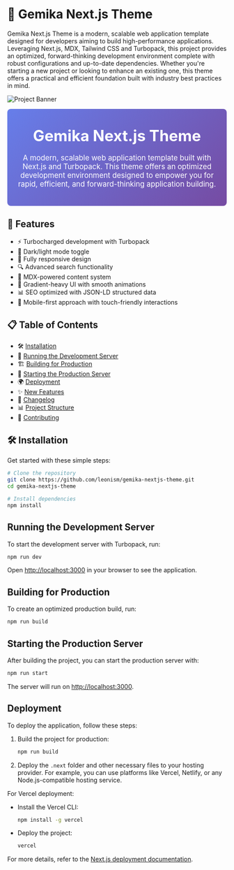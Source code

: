# 🚀 Gemika Next.js Theme

Gemika Next.js Theme is a modern, scalable web application template designed for developers aiming to build high-performance applications. Leveraging Next.js, MDX, Tailwind CSS and Turbopack, this project provides an optimized, forward-thinking development environment complete with robust configurations and up-to-date dependencies. Whether you're starting a new project or looking to enhance an existing one, this theme offers a practical and efficient foundation built with industry best practices in mind.

![Project Banner](public/banner.png)

<div style="text-align: center; background: linear-gradient(135deg, #667eea, #764ba2); padding: 40px 20px; color: #fff; border-radius: 8px;">
  <h1 style="font-size: 2.5em; margin: 0;">Gemika Next.js Theme</h1>
  <p style="font-size: 1.2em; max-width: 800px; margin: 20px auto 0;">
    A modern, scalable web application template built with Next.js and Turbopack. This theme offers an optimized development environment designed to empower you for rapid, efficient, and forward-thinking application building.
  </p>
</div>

## 🌟 Features

- ⚡ Turbocharged development with Turbopack
- 🌙 Dark/light mode toggle
- 📱 Fully responsive design
- 🔍 Advanced search functionality
- 📝 MDX-powered content system
- 🎨 Gradient-heavy UI with smooth animations
- 📊 SEO optimized with JSON-LD structured data
- 📱 Mobile-first approach with touch-friendly interactions

## 📋 Table of Contents

- 🛠️ [Installation](#installation)
- 🏃 [Running the Development Server](#running-the-development-server)
- 🏗️ [Building for Production](#building-for-production)
- 🚀 [Starting the Production Server](#starting-the-production-server)
- 🌍 [Deployment](#deployment)
- ✨ [New Features](#new-features)
- 📜 [Changelog](#changelog)
- 📊 [Project Structure](#project-structure)
- 🤝 [Contributing](#contributing)

## 🛠️ Installation

Get started with these simple steps:

```bash
# Clone the repository
git clone https://github.com/leonism/gemika-nextjs-theme.git
cd gemika-nextjs-theme

# Install dependencies
npm install
```

## Running the Development Server

To start the development server with Turbopack, run:

```bash
npm run dev
```

Open [http://localhost:3000](http://localhost:3000) in your browser to see the application.

## Building for Production

To create an optimized production build, run:

```bash
npm run build
```

## Starting the Production Server

After building the project, you can start the production server with:

```bash
npm run start
```

The server will run on [http://localhost:3000](http://localhost:3000).

## Deployment

To deploy the application, follow these steps:

1. Build the project for production:

   ```bash
   npm run build
   ```

2. Deploy the `.next` folder and other necessary files to your hosting provider. For example, you can use platforms like Vercel, Netlify, or any Node.js-compatible hosting service.

For Vercel deployment:

- Install the Vercel CLI:
  ```bash
  npm install -g vercel
  ```
- Deploy the project:
  ```bash
  vercel
  ```

For more details, refer to the [Next.js deployment documentation](https://nextjs.org/docs/deployment).

